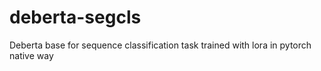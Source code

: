 # deberta-segcls
Deberta base for sequence classification task trained with lora in pytorch native way
